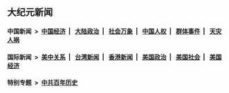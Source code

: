 ## 大纪元新闻

#### 中国新闻 &nbsp;>&nbsp; [中国经济](indexes/ncid283/README.md?09111245) &nbsp;| &nbsp; [大陆政治](indexes/ncid277/README.md?09111245) &nbsp;| &nbsp; [社会万象](indexes/ncid282/README.md?09111245) &nbsp;| &nbsp; [中国人权](indexes/ncid278/README.md?09111245) &nbsp;| &nbsp; [群体事件](indexes/ncid279/README.md?09111245) &nbsp;| &nbsp; [天灾人祸](indexes/ncid280/README.md?09111245)

#### 国际新闻 &nbsp;>&nbsp; [美中关系](indexes/nf1412576/README.md?09111245) &nbsp;| &nbsp; [台湾新闻](indexes/ncid1349361/README.md?09111245) &nbsp;| &nbsp; [香港新闻](indexes/ncid1349362/README.md?09111245) &nbsp;| &nbsp; [美国政治](indexes/ncid1078159/README.md?09111245) &nbsp;| &nbsp; [美国社会](indexes/ncid1078160/README.md?09111245) &nbsp;| &nbsp; [美国经济](indexes/ncid1078158/README.md?09111245)

#### 特别专题 &nbsp;>&nbsp; [中共百年历史](https://github.com/epoch-news/epoch-special/blob/master/README.md?09111245)  
